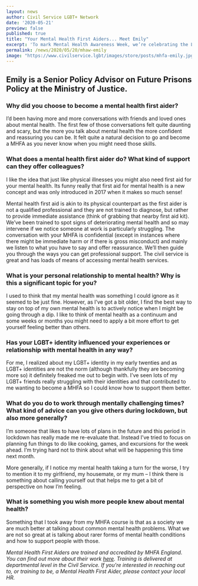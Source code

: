 ```yaml
---
layout: news
author: Civil Service LGBT+ Network
date: '2020-05-21'
preview: false
published: true
title: "Your Mental Health First Aiders... Meet Emily"
excerpt: 'To mark Mental Health Awareness Week, we’re celebrating the LGBT+ staff who support workplace wellbeing as Mental Health First Aiders.'
permalink: /news/2020/05/20/mhaw-emily
image: "https://www.civilservice.lgbt/images/store/posts/mhfa-emily.jpg"
---
```


## Emily is a Senior Policy Advisor on Future Prisons Policy at the Ministry of Justice.  

### Why did you choose to become a mental health first aider? 
I’d been having more and more conversations with friends and loved ones about mental health. The first few of those conversations felt quite daunting and scary, but the more you talk about mental health the more confident and reassuring you can be. It felt quite a natural decision to go and become a MHFA as you never know when you might need those skills. 

### What does a mental health first aider do? What kind of support can they offer colleagues?
I like the idea that just like physical illnesses you might also need first aid for your mental health. Its funny really that first aid for mental health is a new concept and was only introduced in 2017 when it makes so much sense! 

Mental health first aid is akin to its physical counterpart as the first aider is not a qualified professional and they are not trained to diagnose, but rather to provide immediate assistance (think of grabbing that nearby first aid kit). We’ve been trained to spot signs of deteriorating mental health and so may intervene if we notice someone at work is particularly struggling. The conversation with your MHFA is confidential (except in instances where there might be immediate harm or if there is gross misconduct) and mainly we listen to what you have to say and offer reassurance. We’ll then guide you through the ways you can get professional support. The civil service is great and has loads of means of accessing mental health services. 

### What is your personal relationship to mental health? Why is this a significant topic for you?
I used to think that my mental health was something I could ignore as it seemed to be just fine. However, as I’ve got a bit older, I find the best way to stay on top of my own mental health is to actively notice when I might be going through a dip. I like to think of mental health as a continuum and some weeks or months you might need to apply a bit more effort to get yourself feeling better than others. 

### Has your LGBT+ identity influenced your experiences or relationship with mental health in any way?
For me, I realized about my LGBT+ identity in my early twenties and as LGBT+ identities are not the norm (although thankfully they are becoming more so) it definitely freaked me out to begin with. I’ve seen lots of my LGBT+ friends really struggling with their identities and that contributed to me wanting to become a MHFA so I could know how to support them better.  

### What do you do to work through mentally challenging times? What kind of advice can you give others during lockdown, but also more generally?
I’m someone that likes to have lots of plans in the future and this period in lockdown has really made me re-evaluate that. Instead I’ve tried to focus on planning fun things to do like cooking, games, and excursions for the week ahead. I’m trying hard not to think about what will be happening this time next month. 

More generally, if I notice my mental health taking a turn for the worse, I try to mention it to my girlfriend, my housemate, or my mum – I think there is something about calling yourself out that helps me to get a bit of perspective on how I’m feeling. 

### What is something you wish more people knew about mental health?
Something that I took away from my MHFA course is that as a society we are much better at talking about common mental health problems. What we are not so great at is talking about rarer forms of mental health conditions and how to support people with those. 

*Mental Health First Aiders are trained and accredited by MHFA England. You can find out more about their work [here](https://www.youtube.com/watch?v=NFRCdgXGlig). Training is delivered at departmental level in the Civil Service. If you're interested in reaching out to, or training to be, a Mental Health First Aider, please contact your local HR.* 
